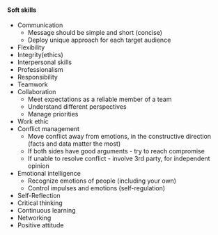 #### Soft skills
* Communication
    * Message should be simple and short (concise)
    * Deploy unique approach for each target audience
* Flexibility
* Integrity(ethics)
* Interpersonal skills
* Professionalism
* Responsibility
* Teamwork
* Collaboration
    * Meet expectations as a reliable member of a team
    * Understand different perspectives
    * Manage priorities
* Work ethic
* Conflict management
    * Move conflict away from emotions, in the constructive direction (facts and data matter the most)
    * If both sides have good arguments - try to reach compromise
    * If unable to resolve conflict - involve 3rd party, for independent opinion
* Emotional intelligence
    * Recognize emotions of people (including your own)
    * Control impulses and emotions (self-regulation)
* Self-Reflection
* Critical thinking
* Continuous learning 
* Networking
* Positive attitude
